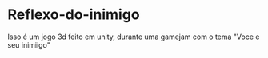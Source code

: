 # Reflexo-do-inimigo
 Isso é um jogo 3d feito em unity, durante uma gamejam com o tema "Voce e seu inimiigo"
